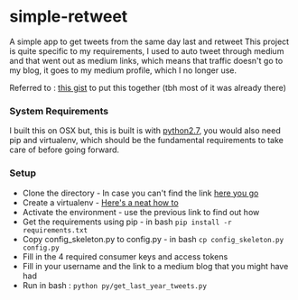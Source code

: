 # simple-retweet
A simple app to get tweets from the same day last and retweet
This project is quite specific to my requirements, I used to auto tweet through medium and that went out as medium links, which means that traffic doesn't go to my blog, it goes to my medium profile, which I no longer use.

Referred to : [this gist](https://gist.github.com/alexdeloy/fdb36ad251f70855d5d6) to put this together (tbh most of it was already there)

### System Requirements
I built this on OSX but, this is built is with [python2.7](https://www.python.org/download/releases/2.7/), you would also need pip and virtualenv, which should be the fundamental requirements to take care of before going forward.

### Setup
* Clone the directory - In case you can't find the link [here you go](https://github.com/isstiaung/simple-retweet.git)
* Create a virtualenv - [Here's a neat how to](https://packaging.python.org/guides/installing-using-pip-and-virtual-environments/)
* Activate the environment  - use the previous link to find out how
* Get the requirements using pip  - in bash `pip install -r requirements.txt`
* Copy config_skeleton.py to config.py  - in bash `cp config_skeleton.py config.py`
* Fill in the 4 required consumer keys and access tokens
* Fill in your username and the link to a medium blog that you might have had
* Run in bash : `python py/get_last_year_tweets.py`
